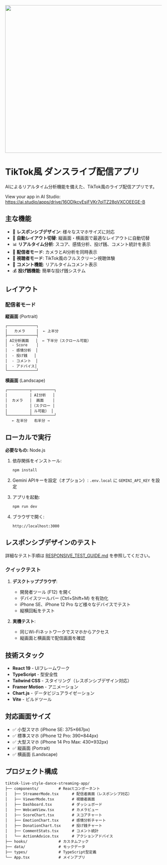 <div align="center">
<img width="1200" height="475" alt="GHBanner" src="https://github.com/user-attachments/assets/0aa67016-6eaf-458a-adb2-6e31a0763ed6" />
</div>

# TikTok風 ダンスライブ配信アプリ

AIによるリアルタイム分析機能を備えた、TikTok風のライブ配信アプリです。

View your app in AI Studio: https://ai.studio/apps/drive/16ODlkcvEsiFVKr7olTZ28pVXCOEEGE-B

## 主な機能

- 📱 **レスポンシブデザイン**: 様々なスマホサイズに対応
- 🔄 **自動レイアウト切替**: 縦画面・横画面で最適なレイアウトに自動切替
- 📊 **リアルタイム分析**: スコア、感情分析、投げ銭、コメント統計を表示
- 🎥 **配信者モード**: カメラとAI分析を同時表示
- 👀 **視聴者モード**: TikTok風のフルスクリーン視聴体験
- 💬 **コメント機能**: リアルタイムコメント表示
- 💰 **投げ銭機能**: 簡単な投げ銭システム

## レイアウト

### 配信者モード

**縦画面** (Portrait)
```
┌─────────────┐
│   カメラ     │  ← 上半分
├─────────────┤
│ AI分析画面   │  ← 下半分（スクロール可能）
│  - Score    │
│  - 感情分析  │
│  - 投げ銭   │
│  - コメント  │
│  - アドバイス│
└─────────────┘
```

**横画面** (Landscape)
```
┌──────────┬──────────┐
│          │ AI分析   │
│  カメラ   │  画面    │
│          │（スクロー │
│          │ ル可能） │
└──────────┴──────────┘
   ← 左半分   右半分 →
```

## ローカルで実行

**必要なもの:**  Node.js

1. 依存関係をインストール:
   ```bash
   npm install
   ```

2. Gemini APIキーを設定（オプション）:
   `.env.local` に `GEMINI_API_KEY` を設定

3. アプリを起動:
   ```bash
   npm run dev
   ```

4. ブラウザで開く:
   ```
   http://localhost:3000
   ```

## レスポンシブデザインのテスト

詳細なテスト手順は [RESPONSIVE_TEST_GUIDE.md](./RESPONSIVE_TEST_GUIDE.md) を参照してください。

### クイックテスト

1. **デスクトップブラウザ**:
   - 開発者ツール (F12) を開く
   - デバイスツールバー (Ctrl+Shift+M) を有効化
   - iPhone SE、iPhone 12 Pro など様々なデバイスでテスト
   - 縦横回転をテスト

2. **実機テスト**:
   - 同じWi-Fiネットワークでスマホからアクセス
   - 縦画面と横画面で配信画面を確認

## 技術スタック

- **React 19** - UIフレームワーク
- **TypeScript** - 型安全性
- **Tailwind CSS** - スタイリング（レスポンシブデザイン対応）
- **Framer Motion** - アニメーション
- **Chart.js** - データビジュアライゼーション
- **Vite** - ビルドツール

## 対応画面サイズ

- ✅ 小型スマホ (iPhone SE: 375×667px)
- ✅ 標準スマホ (iPhone 12 Pro: 390×844px)
- ✅ 大型スマホ (iPhone 14 Pro Max: 430×932px)
- ✅ 縦画面 (Portrait)
- ✅ 横画面 (Landscape)

## プロジェクト構成

```
tiktok-live-style-dance-streaming-app/
├── components/         # Reactコンポーネント
│   ├── StreamerMode.tsx      # 配信者画面（レスポンシブ対応）
│   ├── ViewerMode.tsx        # 視聴者画面
│   ├── Dashboard.tsx         # ダッシュボード
│   ├── WebcamView.tsx        # カメラビュー
│   ├── ScoreChart.tsx        # スコアチャート
│   ├── EmotionChart.tsx      # 感情分析チャート
│   ├── DonationChart.tsx     # 投げ銭チャート
│   ├── CommentStats.tsx      # コメント統計
│   └── ActionAdvice.tsx      # アクションアドバイス
├── hooks/              # カスタムフック
├── data/               # モックデータ
├── types/              # TypeScript型定義
└── App.tsx             # メインアプリ
```
